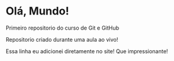 # Olá, Mundo!
 Primeiro repositorio do curso de Git e GitHub

Repositorio criado durante uma aula ao vivo!

Essa linha eu adicionei diretamente no site! Que impressionante!
